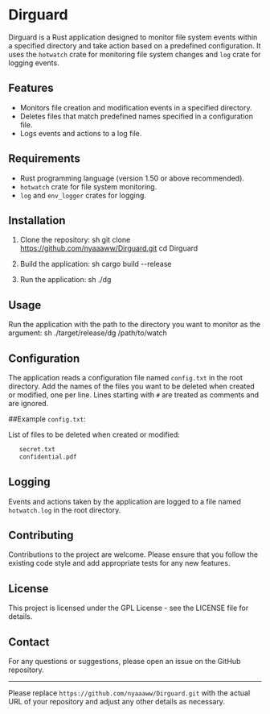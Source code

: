 # Dirguard

Dirguard is a Rust application designed to monitor file system events within a specified directory and take action based on a predefined configuration. It uses the `hotwatch` crate for monitoring file system changes and `log` crate for logging events.

## Features
- Monitors file creation and modification events in a specified directory.
- Deletes files that match predefined names specified in a configuration file.
- Logs events and actions to a log file.

## Requirements
- Rust programming language (version 1.50 or above recommended).
- `hotwatch` crate for file system monitoring.
- `log` and `env_logger` crates for logging.

## Installation
1. Clone the repository:
     sh
    git clone https://github.com/nyaaaww/Dirguard.git
    cd Dirguard
     

2. Build the application:
     sh
    cargo build --release
     

3. Run the application:
     sh
    ./dg
     

## Usage
Run the application with the path to the directory you want to monitor as the argument:
 sh
./target/release/dg /path/to/watch
 

## Configuration
The application reads a configuration file named `config.txt` in the root directory. Add the names of the files you want to be deleted when created or modified, one per line. Lines starting with `#` are treated as comments and are ignored.

##Example `config.txt`:
 
 List of files to be deleted when created or modified:  
  ``` txt
     secret.txt  
     confidential.pdf  
 ```

## Logging
Events and actions taken by the application are logged to a file named `hotwatch.log` in the root directory.

## Contributing
Contributions to the project are welcome. Please ensure that you follow the existing code style and add appropriate tests for any new features.

## License
This project is licensed under the GPL License - see the LICENSE file for details.

## Contact
For any questions or suggestions, please open an issue on the GitHub repository.

---

Please replace `https://github.com/nyaaaww/Dirguard.git` with the actual URL of your repository and adjust any other details as necessary.